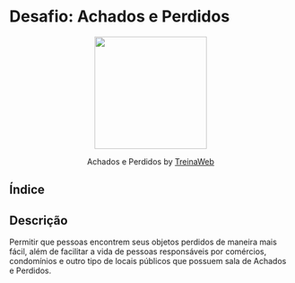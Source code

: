 # Desafio: Achados e Perdidos

<p align="center">
  <img src="https://github.com/treinaweb.png" width="200">
</p>

<p align="center">
  Achados e Perdidos by <a href="https://github.com/treinaweb">TreinaWeb</a>
</p>


## Índice

<!-- TODO -->

## Descrição

Permitir que pessoas encontrem seus objetos perdidos de maneira mais fácil, além de facilitar a vida de pessoas responsáveis por comércios, condomínios e outro tipo de locais públicos que possuem sala de Achados e Perdidos.
